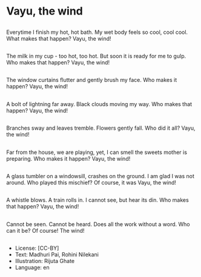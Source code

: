 # Vayu, the wind

##
Everytime I finish my hot, hot
bath.
My wet body feels so cool, cool
cool.
What makes that happen?
Vayu, the wind!

##
The milk in my cup - too hot,
too hot.
But soon it is ready for me to
gulp.
Who makes that happen?
Vayu, the wind!

##
The window curtains flutter and
gently brush my face.
Who makes it happen?
Vayu, the wind!

##
A bolt of lightning far away.
Black clouds moving my way.
Who makes that happen?
Vayu, the wind!

##
Branches sway and leaves
tremble.
Flowers gently fall.
Who did it all?
Vayu, the wind!

##
Far from the house, we are
playing, yet, I can smell the
sweets mother is preparing.
Who makes it happen?
Vayu, the wind!

##
A glass tumbler on a windowsill,
crashes on the ground.
I am glad I was not around.
Who played this mischief?
Of course, it was Vayu, the
wind!

##
A whistle blows. A train rolls in.
I cannot see, but hear its din.
Who makes that happen?
Vayu, the wind!

##
Cannot be seen.
Cannot be heard.
Does all the work without a
word.
Who can it be?
Of course!
The wind!

##

##
* License: [CC-BY]
* Text: Madhuri Pai, Rohini Nilekani
* Illustration: Rijuta Ghate
* Language: en
